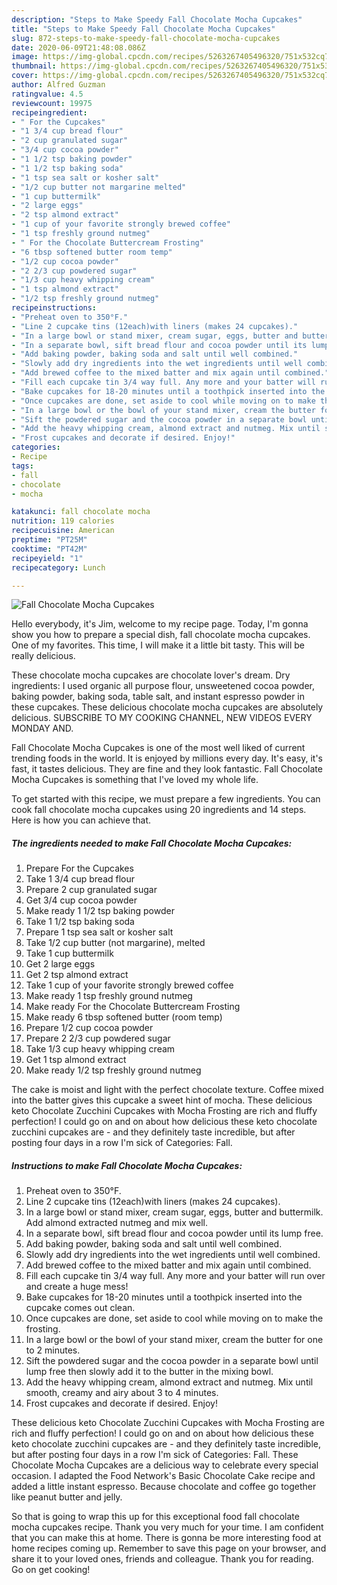 ```yaml
---
description: "Steps to Make Speedy Fall Chocolate Mocha Cupcakes"
title: "Steps to Make Speedy Fall Chocolate Mocha Cupcakes"
slug: 872-steps-to-make-speedy-fall-chocolate-mocha-cupcakes
date: 2020-06-09T21:48:08.086Z
image: https://img-global.cpcdn.com/recipes/5263267405496320/751x532cq70/fall-chocolate-mocha-cupcakes-recipe-main-photo.jpg
thumbnail: https://img-global.cpcdn.com/recipes/5263267405496320/751x532cq70/fall-chocolate-mocha-cupcakes-recipe-main-photo.jpg
cover: https://img-global.cpcdn.com/recipes/5263267405496320/751x532cq70/fall-chocolate-mocha-cupcakes-recipe-main-photo.jpg
author: Alfred Guzman
ratingvalue: 4.5
reviewcount: 19975
recipeingredient:
- " For the Cupcakes"
- "1 3/4 cup bread flour"
- "2 cup granulated sugar"
- "3/4 cup cocoa powder"
- "1 1/2 tsp baking powder"
- "1 1/2 tsp baking soda"
- "1 tsp sea salt or kosher salt"
- "1/2 cup butter not margarine melted"
- "1 cup buttermilk"
- "2 large eggs"
- "2 tsp almond extract"
- "1 cup of your favorite strongly brewed coffee"
- "1 tsp freshly ground nutmeg"
- " For the Chocolate Buttercream Frosting"
- "6 tbsp softened butter room temp"
- "1/2 cup cocoa powder"
- "2 2/3 cup powdered sugar"
- "1/3 cup heavy whipping cream"
- "1 tsp almond extract"
- "1/2 tsp freshly ground nutmeg"
recipeinstructions:
- "Preheat oven to 350°F."
- "Line 2 cupcake tins (12each)with liners (makes 24 cupcakes)."
- "In a large bowl or stand mixer, cream sugar, eggs, butter and buttermilk.  Add almond extracted nutmeg and mix well."
- "In a separate bowl, sift bread flour and cocoa powder until its lump free."
- "Add baking powder, baking soda and salt until well combined."
- "Slowly add dry ingredients into the wet ingredients until well combined."
- "Add brewed coffee to the mixed batter and mix again until combined."
- "Fill each cupcake tin 3/4 way full. Any more and your batter will run over and create a huge mess!"
- "Bake cupcakes for 18-20 minutes until a toothpick inserted into the cupcake comes out clean."
- "Once cupcakes are done, set aside to cool while moving on to make the frosting."
- "In a large bowl or the bowl of your stand mixer, cream the butter for one to 2 minutes."
- "Sift the powdered sugar and the cocoa powder in a separate bowl until lump free then slowly add it to the butter in the mixing bowl."
- "Add the heavy whipping cream, almond extract and nutmeg. Mix until smooth, creamy and airy about 3 to 4 minutes."
- "Frost cupcakes and decorate if desired. Enjoy!"
categories:
- Recipe
tags:
- fall
- chocolate
- mocha

katakunci: fall chocolate mocha 
nutrition: 119 calories
recipecuisine: American
preptime: "PT25M"
cooktime: "PT42M"
recipeyield: "1"
recipecategory: Lunch

---
```



![Fall Chocolate Mocha Cupcakes](https://img-global.cpcdn.com/recipes/5263267405496320/751x532cq70/fall-chocolate-mocha-cupcakes-recipe-main-photo.jpg)

Hello everybody, it's Jim, welcome to my recipe page. Today, I'm gonna show you how to prepare a special dish, fall chocolate mocha cupcakes. One of my favorites. This time, I will make it a little bit tasty. This will be really delicious.

These chocolate mocha cupcakes are chocolate lover&#39;s dream. Dry ingredients: I used organic all purpose flour, unsweetened cocoa powder, baking powder, baking soda, table salt, and instant espresso powder in these cupcakes. These delicious chocolate mocha cupcakes are absolutely delicious. SUBSCRIBE TO MY COOKING CHANNEL, NEW VIDEOS EVERY MONDAY AND.

Fall Chocolate Mocha Cupcakes is one of the most well liked of current trending foods in the world. It is enjoyed by millions every day. It's easy, it's fast, it tastes delicious. They are fine and they look fantastic. Fall Chocolate Mocha Cupcakes is something that I've loved my whole life.


To get started with this recipe, we must prepare a few ingredients. You can cook fall chocolate mocha cupcakes using 20 ingredients and 14 steps. Here is how you can achieve that.

<!--inarticleads1-->

##### The ingredients needed to make Fall Chocolate Mocha Cupcakes:

1. Prepare  For the Cupcakes
1. Take 1 3/4 cup bread flour
1. Prepare 2 cup granulated sugar
1. Get 3/4 cup cocoa powder
1. Make ready 1 1/2 tsp baking powder
1. Take 1 1/2 tsp baking soda
1. Prepare 1 tsp sea salt or kosher salt
1. Take 1/2 cup butter (not margarine), melted
1. Take 1 cup buttermilk
1. Get 2 large eggs
1. Get 2 tsp almond extract
1. Take 1 cup of your favorite strongly brewed coffee
1. Make ready 1 tsp freshly ground nutmeg
1. Make ready  For the Chocolate Buttercream Frosting
1. Make ready 6 tbsp softened butter (room temp)
1. Prepare 1/2 cup cocoa powder
1. Prepare 2 2/3 cup powdered sugar
1. Take 1/3 cup heavy whipping cream
1. Get 1 tsp almond extract
1. Make ready 1/2 tsp freshly ground nutmeg


The cake is moist and light with the perfect chocolate texture. Coffee mixed into the batter gives this cupcake a sweet hint of mocha. These delicious keto Chocolate Zucchini Cupcakes with Mocha Frosting are rich and fluffy perfection! I could go on and on about how delicious these keto chocolate zucchini cupcakes are - and they definitely taste incredible, but after posting four days in a row I&#39;m sick of Categories: Fall. 

<!--inarticleads2-->

##### Instructions to make Fall Chocolate Mocha Cupcakes:

1. Preheat oven to 350°F.
1. Line 2 cupcake tins (12each)with liners (makes 24 cupcakes).
1. In a large bowl or stand mixer, cream sugar, eggs, butter and buttermilk.  Add almond extracted nutmeg and mix well.
1. In a separate bowl, sift bread flour and cocoa powder until its lump free.
1. Add baking powder, baking soda and salt until well combined.
1. Slowly add dry ingredients into the wet ingredients until well combined.
1. Add brewed coffee to the mixed batter and mix again until combined.
1. Fill each cupcake tin 3/4 way full. Any more and your batter will run over and create a huge mess!
1. Bake cupcakes for 18-20 minutes until a toothpick inserted into the cupcake comes out clean.
1. Once cupcakes are done, set aside to cool while moving on to make the frosting.
1. In a large bowl or the bowl of your stand mixer, cream the butter for one to 2 minutes.
1. Sift the powdered sugar and the cocoa powder in a separate bowl until lump free then slowly add it to the butter in the mixing bowl.
1. Add the heavy whipping cream, almond extract and nutmeg. Mix until smooth, creamy and airy about 3 to 4 minutes.
1. Frost cupcakes and decorate if desired. Enjoy!


These delicious keto Chocolate Zucchini Cupcakes with Mocha Frosting are rich and fluffy perfection! I could go on and on about how delicious these keto chocolate zucchini cupcakes are - and they definitely taste incredible, but after posting four days in a row I&#39;m sick of Categories: Fall. These Chocolate Mocha Cupcakes are a delicious way to celebrate every special occasion. I adapted the Food Network&#39;s Basic Chocolate Cake recipe and added a little instant espresso. Because chocolate and coffee go together like peanut butter and jelly. 

So that is going to wrap this up for this exceptional food fall chocolate mocha cupcakes recipe. Thank you very much for your time. I am confident that you can make this at home. There is gonna be more interesting food at home recipes coming up. Remember to save this page on your browser, and share it to your loved ones, friends and colleague. Thank you for reading. Go on get cooking!
